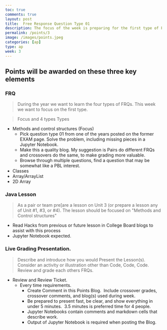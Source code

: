 ```yaml
---
toc: true
comments: true
layout: post
title:  Free Response Question Type 01 
description: The focus of the week is preparing for the first type of FRQ question.
permalink: /points/3
image: /images/points.jpeg
categories: [ap]
type: ap
week: 3
---
```


## Points will be awarded on these three key elements

### FRQ
> During the year we want to learn the four types of FRQs. This week we want to focus on the first type.

> Focus and 4 types Types
- Methods and control structures (Focus)
    - Pick question type 01 from one of the years posted on the former EXAM page.  Solve the problem, including missing pieces in a Jupyter Notebook.  
    - Make this a quality blog.  My suggestion is Pairs do different FRQs and crossovers do the same, to make grading more valuable.
    - Browse through multiple questions, find a question that may be somewhat like a PBL interest.
- Classes
- Array/ArrayList
- 2D Array 

### Java Lesson
> As a pair or team pre[are a lesson on Unit 3 (or prepare a lesson any of Unit #1, #3, or #4).   The lesson should be focused on "Methods and Control structures"
- Read Hacks from previous or future lesson in College Board blogs to assist with this process
- Jupyter Notebook expected.

### Live Grading Presentation.  
> Describe and introduce how you would Present the Lesson(s).  Consider an activity or illustration other than Code, Code, Code.  Review and grade each others FRQs. 
- Review and Review Ticket. 
    - Every time requirements.
        - Create Comment in this Points Blog.  Include crossover grades, crossover comments, and blog(s) used during week.
        - Be prepared to present fast, be clear, and show everything in under 5 minutes.  3.5 minutes is preferred time for 4 people.
        - Jupyter Notebooks contain comments and markdown cells that describe work.
        - Output of Jupyter Notebook is required when posting the Blog.